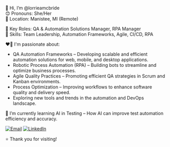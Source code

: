 👋 Hi, I’m @lorrieamcbride  
😊 Pronouns: She/Her  
📍 Location: Manistee, MI (Remote)  

💼 Key Roles: QA & Automation Solutions Manager, RPA Manager  
👥 Skills: Team Leadership, Automation Frameworks, Agile, CI/CD, RPA  

❤️‍🔥 I'm passionate about:  
  * QA Automation Frameworks – Developing scalable and efficient automation solutions for web, mobile, and desktop applications.  
  * Robotic Process Automation (RPA) – Building bots to streamline and optimize business processes.  
  * Agile Quality Practices – Promoting efficient QA strategies in Scrum and Kanban environments.   
  * Process Optimization – Improving workflows to enhance software quality and delivery speed.  
  * Exploring new tools and trends in the automation and DevOps landscape.
    
🌱 I’m currently learning AI in Testing – How AI can improve test automation efficiency and accuracy.  

[![Email](https://img.shields.io/badge/Email-Me%20Here-blue?style=flat&logo=gmail&logoColor=white)](mailto:lorrieamcbride@gmail.com)
[![LinkedIn](https://img.shields.io/badge/LinkedIn-Profile-blue?logo=linkedin&style=flat)](https://www.linkedin.com/in/lorriemcbride)  

⭐ Thank you for visiting!

<!---
lorrieamcbride/lorrieamcbride is a ✨ special ✨ repository because its `README.md` (this file) appears on your GitHub profile.
You can click the Preview link to take a look at your changes.
--->
